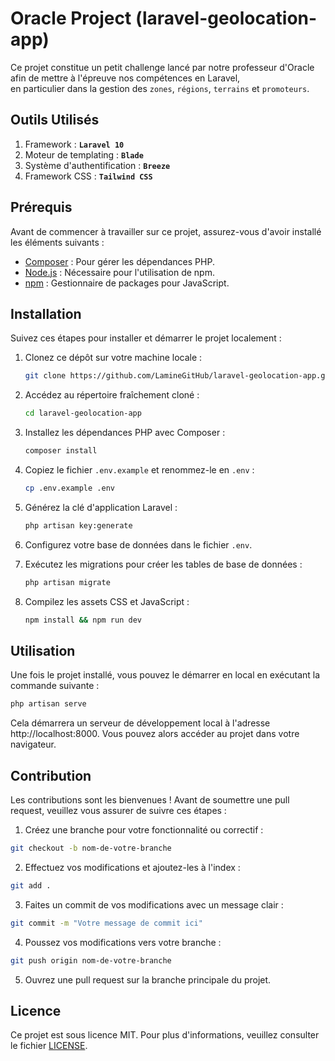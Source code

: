 # Oracle Project (laravel-geolocation-app)

Ce projet constitue un petit challenge lancé par notre professeur d'Oracle afin de mettre à l'épreuve nos 
compétences en Laravel,  
en particulier dans la gestion des `zones`, `régions`, `terrains` et `promoteurs`.

## Outils Utilisés

1. Framework : **`Laravel 10`**
2. Moteur de templating : **`Blade`**
3. Système d'authentification : **`Breeze`**
4. Framework CSS : **`Tailwind CSS`**

## Prérequis

Avant de commencer à travailler sur ce projet, assurez-vous d'avoir installé les éléments suivants :

- [Composer](https://getcomposer.org/) : Pour gérer les dépendances PHP.
- [Node.js](https://nodejs.org/) : Nécessaire pour l'utilisation de npm.
- [npm](https://www.npmjs.com/) : Gestionnaire de packages pour JavaScript.

## Installation

Suivez ces étapes pour installer et démarrer le projet localement :

1. Clonez ce dépôt sur votre machine locale :

    ```bash
    git clone https://github.com/LamineGitHub/laravel-geolocation-app.git
    ```

2. Accédez au répertoire fraîchement cloné :

    ```bash
    cd laravel-geolocation-app
    ```

3. Installez les dépendances PHP avec Composer :

    ```bash
    composer install
    ```

4. Copiez le fichier `.env.example` et renommez-le en `.env` :

    ```bash
    cp .env.example .env
    ```

5. Générez la clé d'application Laravel :

    ```bash
    php artisan key:generate
    ```

6. Configurez votre base de données dans le fichier `.env`.

7. Exécutez les migrations pour créer les tables de base de données :

    ```bash
    php artisan migrate
    ```

8. Compilez les assets CSS et JavaScript :

    ```bash
    npm install && npm run dev
    ```

## Utilisation

Une fois le projet installé, vous pouvez le démarrer en local en exécutant la commande suivante :

```bash
php artisan serve
```

Cela démarrera un serveur de développement local à l'adresse http://localhost:8000. Vous pouvez alors accéder au projet dans votre navigateur.

## Contribution
Les contributions sont les bienvenues ! Avant de soumettre une pull request, veuillez vous assurer de suivre ces étapes :

1. Créez une branche pour votre fonctionnalité ou correctif :
```bash
git checkout -b nom-de-votre-branche
```

2. Effectuez vos modifications et ajoutez-les à l'index :
```bash
git add .
```

3. Faites un commit de vos modifications avec un message clair :

```bash
git commit -m "Votre message de commit ici"
```
4. Poussez vos modifications vers votre branche :

```bash
git push origin nom-de-votre-branche
```
5. Ouvrez une pull request sur la branche principale du projet.

## Licence

Ce projet est sous licence MIT. Pour plus d'informations, veuillez consulter le fichier [LICENSE](LICENSE).
